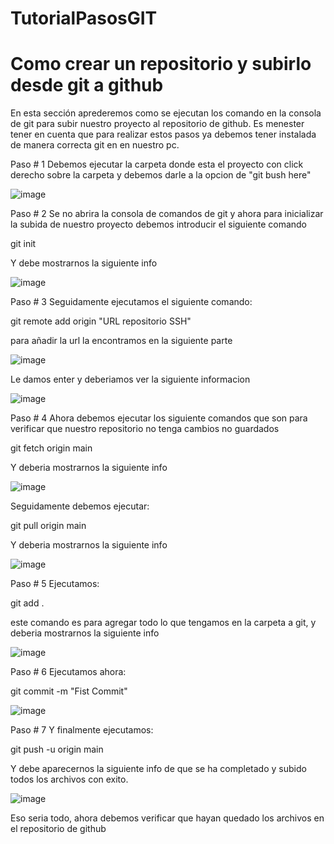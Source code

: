 # TutorialPasosGIT

# Como crear un repositorio y subirlo desde git a github
 
En esta sección aprederemos como se ejecutan los comando en la consola de git para subir nuestro proyecto al repositorio de github. Es menester tener en cuenta que para realizar estos pasos ya debemos tener instalada de manera correcta git en en nuestro pc.


Paso # 1
Debemos ejecutar la carpeta donde esta el proyecto con click derecho sobre la carpeta y debemos darle a la opcion de "git bush here"

![image](https://user-images.githubusercontent.com/124592267/220134978-66302dba-8928-4c1b-977b-41aae45c710d.png)



Paso # 2 
Se no abrira la consola de comandos de git y ahora para inicializar la subida de nuestro proyecto debemos introducir el siguiente comando

git init

Y debe mostrarnos la siguiente info

![image](https://user-images.githubusercontent.com/124592267/220135977-866c2410-193b-4a29-87ec-197537f5a6e5.png)



Paso # 3
Seguidamente ejecutamos el siguiente comando:

git remote add origin "URL repositorio SSH"

para añadir la url la encontramos en la siguiente parte

![image](https://user-images.githubusercontent.com/124592267/220136537-1eb9ce4d-c0c8-4d7c-b4e8-1ccd417d4576.png)

Le damos enter y deberiamos ver la siguiente informacion

![image](https://user-images.githubusercontent.com/124592267/220136897-2673bf20-9e6c-442a-b39f-be6daef61fcb.png)



Paso # 4
Ahora debemos ejecutar los siguiente comandos que son para verificar que nuestro repositorio no tenga cambios no guardados

git fetch origin main

Y deberia mostrarnos la siguiente info

![image](https://user-images.githubusercontent.com/124592267/220137389-2231a8ed-5145-4672-ba24-c760529f8cd7.png)

Seguidamente debemos ejecutar:

git pull origin main

Y deberia mostrarnos la siguiente info

![image](https://user-images.githubusercontent.com/124592267/220137663-a60e1be9-965a-452f-b2d4-d68db3d0beed.png)



Paso # 5 
Ejecutamos:

git add .

este comando es para agregar todo lo que tengamos en la carpeta a git, y deberia mostrarnos la siguiente info

![image](https://user-images.githubusercontent.com/124592267/220137994-4428a16f-8b05-414b-b71e-07705c1c6d6a.png)



Paso # 6 
Ejecutamos ahora:

git commit -m "Fist Commit"

![image](https://user-images.githubusercontent.com/124592267/220138215-b8601cd5-81dd-4bce-8a10-523c8ee075bf.png)



Paso # 7
 Y finalmente ejecutamos:
 
 git push -u origin main
 
 Y debe aparecernos la siguiente info de que se ha completado y subido todos los archivos con exito.
 
 ![image](https://user-images.githubusercontent.com/124592267/220144149-62ffae1e-e1c4-4991-83c3-02156c7f0462.png)


Eso seria todo, ahora debemos verificar que hayan quedado los archivos en el repositorio de github
